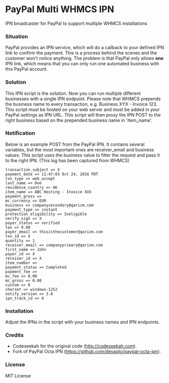 # PayPal Multi WHMCS IPN
IPN broadcaster for PayPal to support multiple WHMCS installations

### Situation
PayPal provides an IPN service, which will do a callback to your defined IPN link to confirm the payment. This is a process behind the scenes and the customer won't notice anything. The problem is that PayPal only allows **one** IPN link, which means that you can only run one automated business with this PayPal account.

### Solution
This IPN script is the solution. Now you can run multiple different businesses with a single IPN endpoint. Please note that WHMCS prepends the business name to every transaction, e.g. Business XYX - Invoice 123. This script must be hosted on your web server and must be added in your PayPal settings as IPN URL. This script will then proxy the IPN POST to the right business based on the prepended business name in 'item_name'.

### Notification
Below is an example POST from the PayPal IPN. It contains several variables, but the most important ones are receiver_email and business values. This script uses the business value to filter the request and pass it to the right IPN. (This log has been captured from WHMCS)

```
transaction_subject => X
payment_date => 11:47:03 Oct 24, 2016 PDT
txn_type => web_accept
last_name => Doe
residence_country => UK
item_name => ABC Hosting - Invoice XXX
payment_gross => 
mc_currency => EUR
business => companysecondary@qarizm.com
payment_type => instant
protection_eligibility => Ineligible
verify_sign => X
payer_status => verified
tax => 0.00
payer_email => thisisthecustomer@qarizm.com
txn_id => X
quantity => 1
receiver_email => companyprimary@qarizm.com
first_name => John
payer_id => X
receiver_id => X
item_number => 
payment_status => Completed
payment_fee => 
mc_fee => 0.00
mc_gross => 0.00
custom => 0
charset => windows-1252
notify_version => 3.8
ipn_track_id => 0
```

### Installation
Adjust the IPNs in the script with your business names and IPN endpoints.

### Credits
* Codeseekah for the original code (http://codeseekah.com).
* Fork of PayPal Octa IPN (https://github.com/devaqto/paypal-octa-ipn).

### License
MIT License
